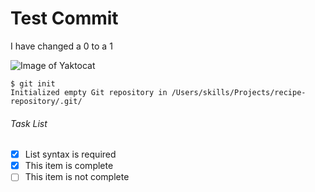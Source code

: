 # Test Commit
I have changed a 0 to a 1

![Image of Yaktocat](https://octodex.github.com/images/yaktocat.png)

```
$ git init
Initialized empty Git repository in /Users/skills/Projects/recipe-repository/.git/
```

###### Task List
- [x] List syntax is required
- [x] This item is complete
- [ ] This item is not complete

